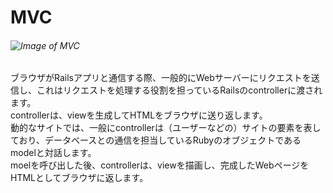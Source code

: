 # MVC
###### ![Image of MVC](https://railstutorial.jp/chapters/6.0/images/figures/mvc_schematic.png)
ブラウザがRailsアプリと通信する際、一般的にWebサーバーにリクエストを送信し、これはリクエストを処理する役割を担っているRailsのcontrollerに渡されます。<br>
controllerは、viewを生成してHTMLをブラウザに送り返します。<br>
動的なサイトでは、一般にcontrollerは（ユーザーなどの）サイトの要素を表しており、データベースとの通信を担当しているRubyのオブジェクトであるmodelと対話します。<br>
moelを呼び出した後、controllerは、viewを描画し、完成したWebページをHTMLとしてブラウザに返します。
